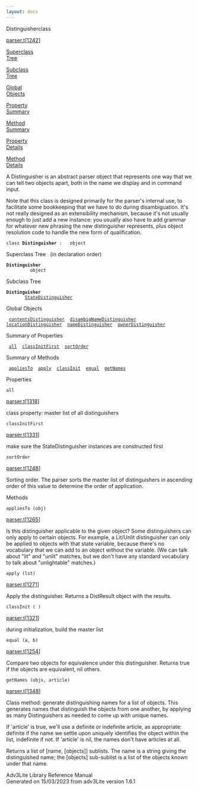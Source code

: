 ```yaml
---
layout: docs
---
```

<span class="title">Distinguisher</span><span class="type">class</span>

[parser.t](../file/parser.t.html)\[[1242](../source/parser.t.html#1242)\]

[Superclass  
Tree](#_SuperClassTree_)

[Subclass  
Tree](#_SubClassTree_)

[Global  
Objects](#_ObjectSummary_)

[Property  
Summary](#_PropSummary_)

[Method  
Summary](#_MethodSummary_)

[Property  
Details](#_Properties_)

[Method  
Details](#_Methods_)

<div class="fdesc">

A Distinguisher is an abstract parser object that represents one way
that we can tell two objects apart, both in the name we display and in
command input.

Note that this class is designed primarily for the parser's internal
use, to facilitate some bookkeeping that we have to do during
disambiguation. It's not really designed as an extensibility mechanism,
because it's not usually enough to just add a new instance: you usually
also have to add grammar for whatever new phrasing the new distinguisher
represents, plus object resolution code to handle the new form of
qualification.

`class `**`Distinguisher`**` :   object`

</div>

<span id="_SuperClassTree_"></span>

<div class="mjhd">

<span class="hdln">Superclass Tree</span>   (in declaration order)

</div>

**`Distinguisher`**  
`         object`  
<span id="_SubClassTree_"></span>

<div class="mjhd">

<span class="hdln">Subclass Tree</span>  

</div>

**`Distinguisher`**  
`         `[`StateDistinguisher`](../object/StateDistinguisher.html)  
<span id="_ObjectSummary_"></span>

<div class="mjhd">

<span class="hdln">Global Objects</span>  

</div>

` `[`contentsDistinguisher`](../object/contentsDistinguisher.html)`  `[`disambigNameDistinguisher`](../object/disambigNameDistinguisher.html)`  `[`locationDistinguisher`](../object/locationDistinguisher.html)`  `[`nameDistinguisher`](../object/nameDistinguisher.html)`  `[`ownerDistinguisher`](../object/ownerDistinguisher.html)`  `
<span id="_PropSummary_"></span>

<div class="mjhd">

<span class="hdln">Summary of Properties</span>  

</div>

` `[`all`](#all)`  `[`classInitFirst`](#classInitFirst)`  `[`sortOrder`](#sortOrder)`  `

<span id="_MethodSummary_"></span>

<div class="mjhd">

<span class="hdln">Summary of Methods</span>  

</div>

` `[`appliesTo`](#appliesTo)`  `[`apply`](#apply)`  `[`classInit`](#classInit)`  `[`equal`](#equal)`  `[`getNames`](#getNames)`  `

<span id="_Properties_"></span>

<div class="mjhd">

<span class="hdln">Properties</span>  

</div>

<span id="all"></span>

`all`

[parser.t](../file/parser.t.html)\[[1318](../source/parser.t.html#1318)\]

<div class="desc">

class property: master list of all distinguishers

</div>

<span id="classInitFirst"></span>

`classInitFirst`

[parser.t](../file/parser.t.html)\[[1331](../source/parser.t.html#1331)\]

<div class="desc">

make sure the StateDistinguisher instances are constructed first

</div>

<span id="sortOrder"></span>

`sortOrder`

[parser.t](../file/parser.t.html)\[[1248](../source/parser.t.html#1248)\]

<div class="desc">

Sorting order. The parser sorts the master list of distinguishers in
ascending order of this value to determine the order of application.

</div>

<span id="_Methods_"></span>

<div class="mjhd">

<span class="hdln">Methods</span>  

</div>

<span id="appliesTo"></span>

`appliesTo (obj)`

[parser.t](../file/parser.t.html)\[[1265](../source/parser.t.html#1265)\]

<div class="desc">

Is this distinguisher applicable to the given object? Some
distinguishers can only apply to certain objects. For example, a
Lit/Unlit distinguisher can only be applied to objects with that state
variable, because there's no vocabulary that we can add to an object
without the variable. (We can talk about "lit" and "unlit" matches, but
we don't have any standard vocabulary to talk about "unlightable"
matches.)

</div>

<span id="apply"></span>

`apply (lst)`

[parser.t](../file/parser.t.html)\[[1271](../source/parser.t.html#1271)\]

<div class="desc">

Apply the distinguisher. Returns a DistResult object with the results.

</div>

<span id="classInit"></span>

`classInit ( )`

[parser.t](../file/parser.t.html)\[[1321](../source/parser.t.html#1321)\]

<div class="desc">

during initialization, build the master list

</div>

<span id="equal"></span>

`equal (a, b)`

[parser.t](../file/parser.t.html)\[[1254](../source/parser.t.html#1254)\]

<div class="desc">

Compare two objects for equivalence under this distinguisher. Returns
true if the objects are equivalent, nil others.

</div>

<span id="getNames"></span>

`getNames (objs, article)`

[parser.t](../file/parser.t.html)\[[1348](../source/parser.t.html#1348)\]

<div class="desc">

Class method: generate distinguishing names for a list of objects. This
generates names that distinguish the objects from one another, by
applying as many Distinguishers as needed to come up with unique names.

If 'article' is true, we'll use a definite or indefinite article, as
appropriate: definite if the name we settle upon uniquely identifies the
object within the list, indefinite if not. If 'article' is nil, the
names don't have articles at all.

Returns a list of \[name, \[objects\]\] sublists. The name is a string
giving the distinguished name; the \[objects\] sub-sublist is a list of
the objects known under that name.

</div>

<div class="ftr">

Adv3Lite Library Reference Manual  
Generated on 15/03/2023 from adv3Lite version 1.6.1

</div>
